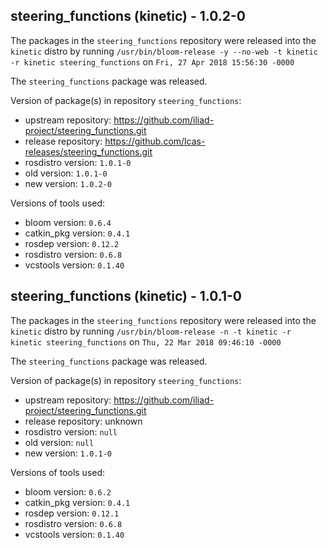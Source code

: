 ## steering_functions (kinetic) - 1.0.2-0

The packages in the `steering_functions` repository were released into the `kinetic` distro by running `/usr/bin/bloom-release -y --no-web -t kinetic -r kinetic steering_functions` on `Fri, 27 Apr 2018 15:56:30 -0000`

The `steering_functions` package was released.

Version of package(s) in repository `steering_functions`:

- upstream repository: https://github.com/iliad-project/steering_functions.git
- release repository: https://github.com/lcas-releases/steering_functions.git
- rosdistro version: `1.0.1-0`
- old version: `1.0.1-0`
- new version: `1.0.2-0`

Versions of tools used:

- bloom version: `0.6.4`
- catkin_pkg version: `0.4.1`
- rosdep version: `0.12.2`
- rosdistro version: `0.6.8`
- vcstools version: `0.1.40`


## steering_functions (kinetic) - 1.0.1-0

The packages in the `steering_functions` repository were released into the `kinetic` distro by running `/usr/bin/bloom-release -n -t kinetic -r kinetic steering_functions` on `Thu, 22 Mar 2018 09:46:10 -0000`

The `steering_functions` package was released.

Version of package(s) in repository `steering_functions`:

- upstream repository: https://github.com/iliad-project/steering_functions.git
- release repository: unknown
- rosdistro version: `null`
- old version: `null`
- new version: `1.0.1-0`

Versions of tools used:

- bloom version: `0.6.2`
- catkin_pkg version: `0.4.1`
- rosdep version: `0.12.1`
- rosdistro version: `0.6.8`
- vcstools version: `0.1.40`


